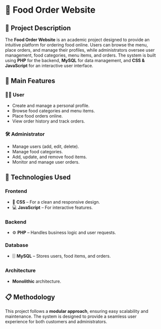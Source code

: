 # 🍔 Food Order Website  

## 🚀 Project Description  
The **Food Order Website** is an academic project designed to provide an intuitive platform for ordering food online. Users can browse the menu, place orders, and manage their profiles, while administrators oversee user management, food categories, menu items, and orders. The system is built using **PHP** for the backend, **MySQL** for data management, and **CSS & JavaScript** for an interactive user interface.  

## 🎯 Main Features  

### 🧑‍💻 **User**  
- Create and manage a personal profile.  
- Browse food categories and menu items.  
- Place food orders online.  
- View order history and track orders.  

### 🛠️ **Administrator**  
- Manage users (add, edit, delete).  
- Manage food categories.  
- Add, update, and remove food items.  
- Monitor and manage user orders.  

## 🔧 Technologies Used  

### Frontend  
- 🎨 **CSS** – For a clean and responsive design.  
- 💻 **JavaScript** – For interactive features.  

### Backend  
- ⚙️ **PHP** – Handles business logic and user requests.  

### Database  
- 🗄️ **MySQL** – Stores users, food items, and orders.  

### Architecture  
- **Monolithic** architecture.  

## 📋 Methodology  
This project follows a **modular approach**, ensuring easy scalability and maintenance. The system is designed to provide a seamless user experience for both customers and administrators.  
